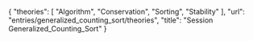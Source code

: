 {
    "theories": [
        "Algorithm",
        "Conservation",
        "Sorting",
        "Stability"
    ],
    "url": "entries/generalized_counting_sort/theories",
    "title": "Session Generalized_Counting_Sort"
}